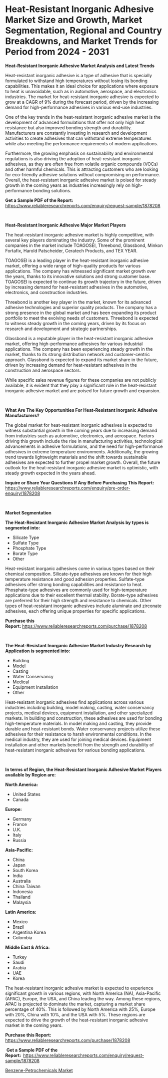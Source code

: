 <p><h1>Heat-Resistant Inorganic Adhesive Market Size and Growth, Market Segmentation, Regional and Country Breakdowns, and Market Trends for Period from 2024 -  2031</h1></p><p><strong>Heat-Resistant Inorganic Adhesive Market Analysis and Latest Trends</strong></p>
<p><p>Heat-resistant inorganic adhesive is a type of adhesive that is specially formulated to withstand high temperatures without losing its bonding capabilities. This makes it an ideal choice for applications where exposure to heat is unavoidable, such as in automotive, aerospace, and electronics industries. The market for heat-resistant inorganic adhesive is expected to grow at a CAGR of 9% during the forecast period, driven by the increasing demand for high-performance adhesives in various end-use industries.</p><p>One of the key trends in the heat-resistant inorganic adhesive market is the development of advanced formulations that offer not only high heat resistance but also improved bonding strength and durability. Manufacturers are constantly investing in research and development activities to create adhesives that can withstand extreme temperatures while also meeting the performance requirements of modern applications.</p><p>Furthermore, the growing emphasis on sustainability and environmental regulations is also driving the adoption of heat-resistant inorganic adhesives, as they are often free from volatile organic compounds (VOCs) and other harmful chemicals. This is attracting customers who are looking for eco-friendly adhesive solutions without compromising on performance. Overall, the heat-resistant inorganic adhesive market is poised for steady growth in the coming years as industries increasingly rely on high-performance bonding solutions.</p></p>
<p><strong>Get a Sample PDF of the Report:&nbsp;</strong> <a href="https://www.reliableresearchreports.com/enquiry/request-sample/1878208">https://www.reliableresearchreports.com/enquiry/request-sample/1878208</a></p>
<p>&nbsp;</p>
<p><strong>Heat-Resistant Inorganic Adhesive Major Market Players</strong></p>
<p><p>The heat-resistant inorganic adhesive market is highly competitive, with several key players dominating the industry. Some of the prominent companies in the market include TOAGOSEI, Threebond, Glassbond, Minkon Fortafix, Harold Patscheider, Ceratech Products, and TEX YEAR.</p><p>TOAGOSEI is a leading player in the heat-resistant inorganic adhesive market, offering a wide range of high-quality products for various applications. The company has witnessed significant market growth over the years, thanks to its innovative solutions and strong customer base. TOAGOSEI is expected to continue its growth trajectory in the future, driven by increasing demand for heat-resistant adhesives in the automotive, electronics, and construction industries.</p><p>Threebond is another key player in the market, known for its advanced adhesive technologies and superior quality products. The company has a strong presence in the global market and has been expanding its product portfolio to meet the evolving needs of customers. Threebond is expected to witness steady growth in the coming years, driven by its focus on research and development and strategic partnerships.</p><p>Glassbond is a reputable player in the heat-resistant inorganic adhesive market, offering high-performance adhesives for various industrial applications. The company has been experiencing steady growth in the market, thanks to its strong distribution network and customer-centric approach. Glassbond is expected to expand its market share in the future, driven by increasing demand for heat-resistant adhesives in the construction and aerospace sectors.</p><p>While specific sales revenue figures for these companies are not publicly available, it is evident that they play a significant role in the heat-resistant inorganic adhesive market and are poised for future growth and expansion.</p></p>
<p>&nbsp;</p>
<p><strong>What Are The Key Opportunities For Heat-Resistant Inorganic Adhesive Manufacturers?</strong></p>
<p><p>The global market for heat-resistant inorganic adhesives is expected to witness substantial growth in the coming years due to increasing demand from industries such as automotive, electronics, and aerospace. Factors driving this growth include the rise in manufacturing activities, technological advancements in adhesive formulations, and the need for high-performance adhesives in extreme temperature environments. Additionally, the growing trend towards lightweight materials and the shift towards sustainable adhesives are expected to further propel market growth. Overall, the future outlook for the heat-resistant inorganic adhesive market is optimistic, with steady growth expected in the years ahead.</p></p>
<p><strong>Inquire or Share Your Questions If Any Before Purchasing This Report:</strong> <a href="https://www.reliableresearchreports.com/enquiry/pre-order-enquiry/1878208">https://www.reliableresearchreports.com/enquiry/pre-order-enquiry/1878208</a></p>
<p>&nbsp;</p>
<p><strong>Market Segmentation</strong></p>
<p><strong>The Heat-Resistant Inorganic Adhesive Market Analysis by types is segmented into:</strong></p>
<p><ul><li>Silicate Type</li><li>Sulfate Type</li><li>Phosphate Type</li><li>Borate Type</li><li>Other</li></ul></p>
<p><p>Heat-resistant inorganic adhesives come in various types based on their chemical composition. Silicate-type adhesives are known for their high temperature resistance and good adhesion properties. Sulfate-type adhesives offer strong bonding capabilities and resistance to heat. Phosphate-type adhesives are commonly used for high-temperature applications due to their excellent thermal stability. Borate-type adhesives are preferred for their high strength and resistance to chemicals. Other types of heat-resistant inorganic adhesives include aluminate and zirconate adhesives, each offering unique properties for specific applications.</p></p>
<p><strong>Purchase this Report:&nbsp;</strong><a href="https://www.reliableresearchreports.com/purchase/1878208">https://www.reliableresearchreports.com/purchase/1878208</a></p>
<p>&nbsp;</p>
<p><strong>The Heat-Resistant Inorganic Adhesive Market Industry Research by Application is segmented into:</strong></p>
<p><ul><li>Building</li><li>Model</li><li>Casting</li><li>Water Conservancy</li><li>Medical</li><li>Equipment Installation</li><li>Other</li></ul></p>
<p><p>Heat-resistant inorganic adhesives find applications across various industries including building, model making, casting, water conservancy projects, medical devices, equipment installation, and other specialized markets. In building and construction, these adhesives are used for bonding high-temperature materials. In model making and casting, they provide durable and heat-resistant bonds. Water conservancy projects utilize these adhesives for their resistance to harsh environmental conditions. In the medical industry, they are used for joining medical devices. Equipment installation and other markets benefit from the strength and durability of heat-resistant inorganic adhesives for various bonding applications.</p></p>
<p>&nbsp;</p>
<p><strong>In terms of Region, the Heat-Resistant Inorganic Adhesive Market Players available by Region are:</strong></p>
<p>
    <p> <strong> North America: </strong>
        <ul>
            <li>United States</li>
            <li>Canada</li>
        </ul>
        </p> 
    <p> <strong> Europe: </strong>
        <ul>
            <li>Germany</li>
            <li>France</li>
            <li>U.K.</li>
            <li>Italy</li>
            <li>Russia</li>
        </ul>
        </p> 
    <p> <strong> Asia-Pacific: </strong>
        <ul>
            <li>China</li>
            <li>Japan</li>
            <li>South Korea</li>
            <li>India</li>
            <li>Australia</li>
            <li>China Taiwan</li>
            <li>Indonesia</li>
            <li>Thailand</li>
            <li>Malaysia</li>
        </ul>
        </p> 
    <p> <strong> Latin America: </strong>
        <ul>
            <li>Mexico</li>
            <li>Brazil</li>
            <li>Argentina Korea</li>
            <li>Colombia</li>
        </ul>
        </p> 
    <p> <strong> Middle East & Africa: </strong>
        <ul>
            <li>Turkey</li>
            <li>Saudi</li>
            <li>Arabia</li>
            <li>UAE</li>
            <li>Korea</li>
        </ul>
    </p>
    </p>
<p><p>The heat-resistant inorganic adhesive market is expected to experience significant growth in various regions, with North America (NA), Asia-Pacific (APAC), Europe, the USA, and China leading the way. Among these regions, APAC is projected to dominate the market, capturing a market share percentage of 40%. This is followed by North America with 25%, Europe with 20%, China with 10%, and the USA with 5%. These regions are expected to drive the growth of the heat-resistant inorganic adhesive market in the coming years.</p></p>
<p><strong>Purchase this Report: </strong><a href="https://www.reliableresearchreports.com/purchase/1878208">https://www.reliableresearchreports.com/purchase/1878208</a></p>
<p>&nbsp;<strong>Get a Sample PDF of the Report:&nbsp;&nbsp;</strong><a href="https://www.reliableresearchreports.com/enquiry/request-sample/1878208">https://www.reliableresearchreports.com/enquiry/request-sample/1878208</a></p>
<p><strong></strong></p>
<p><p><a href="https://github.com/RickHolmes3/Market-Research-Report-List-3/blob/main/benzene-petrochemicals-market.md">Benzene-Petrochemicals Market</a></p></p>